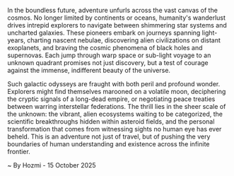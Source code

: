 
In the boundless future, adventure unfurls across the vast canvas of the cosmos. No longer limited by continents or oceans, humanity's wanderlust drives intrepid explorers to navigate between shimmering star systems and uncharted galaxies. These pioneers embark on journeys spanning light-years, charting nascent nebulae, discovering alien civilizations on distant exoplanets, and braving the cosmic phenomena of black holes and supernovas. Each jump through warp space or sub-light voyage to an unknown quadrant promises not just discovery, but a test of courage against the immense, indifferent beauty of the universe.

Such galactic odysseys are fraught with both peril and profound wonder. Explorers might find themselves marooned on a volatile moon, deciphering the cryptic signals of a long-dead empire, or negotiating peace treaties between warring interstellar federations. The thrill lies in the sheer scale of the unknown: the vibrant, alien ecosystems waiting to be categorized, the scientific breakthroughs hidden within asteroid fields, and the personal transformation that comes from witnessing sights no human eye has ever beheld. This is an adventure not just of travel, but of pushing the very boundaries of human understanding and existence across the infinite frontier.

~ By Hozmi - 15 October 2025
